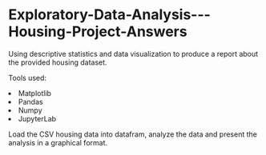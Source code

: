 # Exploratory-Data-Analysis---Housing-Project-Answers
Using descriptive statistics and data visualization to produce a report about the provided housing dataset.

Tools used:

<li>Matplotlib
<li>Pandas
<li>Numpy
<li>JupyterLab


Load the CSV housing data  into datafram, analyze the data and present the analysis in a graphical format.
